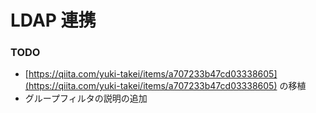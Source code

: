 # LDAP 連携

### TODO

* [https://qiita.com/yuki-takei/items/a707233b47cd03338605](https://qiita.com/yuki-takei/items/a707233b47cd03338605) の移植
* グループフィルタの説明の追加

